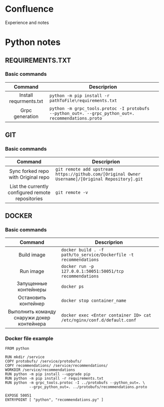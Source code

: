 # Confluence
Experience and notes
# Python notes
## REQUIREMENTS.TXT
### Basic commands
|Command|Descriprion|
|:-----------------------------:|-----------------------------------|
|Install requrments.txt|`python -m pip install -r pathToFile\requirements.txt`|
|Grpc generation|`python -m grpc_tools.protoc -I protobufs  --python_out=. --grpc_python_out=. recommendations.proto`|

## GIT
### Basic commands
|Command|Descriprion|
|:-----------------------------:|-----------------------------------|
|Sync forked repo with Original repo|`git remote add upstream https://github.com/[Original Owner Username]/[Original Repository].git`|
|List the currently configured remote repositories|`git remote -v`|

## DOCKER
### Basic commands
|Command|Descriprion|
|:-----------------------------:|-----------------------------------|
|Build image|`docker build . -f path/to_service/Dockerfile -t recommendations`|
|Run image|`docker run -p 127.0.0.1:50051:50051/tcp recommendations`|
|Запущенные контейнеры|`docker ps`|
|Остановить контейнер|`docker stop container_name`|
|Выполнить команду снаружи докер контейнера|`docker exec <Enter container ID> cat /etc/nginx/conf.d/default.conf`|

### Docker file example
```
FROM python

RUN mkdir /service
COPY protobufs/ /service/protobufs/
COPY recommendations/ /service/recommendations/
WORKDIR /service/recommendations
RUN python -m pip install --upgrade pip
RUN python -m pip install -r requirements.txt
RUN python -m grpc_tools.protoc -I ../protobufs --python_out=. \
           --grpc_python_out=. ../protobufs/recommendations.proto

EXPOSE 50051
ENTRYPOINT [ "python", "recommendations.py" ]
```
